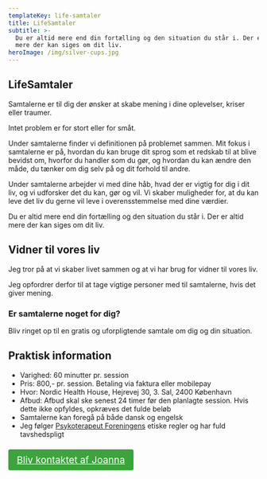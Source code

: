 ```yaml
---
templateKey: life-samtaler
title: LifeSamtaler
subtitle: >-
  Du er altid mere end din fortælling og den situation du står i. Der er altid
  mere der kan siges om dit liv.
heroImage: /img/silver-cups.jpg
---
```

## LifeSamtaler

Samtalerne er til dig der ønsker at skabe mening i dine oplevelser, kriser eller traumer. 

Intet problem er for stort eller for småt. 

Under samtalerne finder vi definitionen på problemet sammen. Mit fokus i samtalerne er på, hvordan du kan bruge dit sprog som et redskab til at blive bevidst om, hvorfor du handler som du gør, og hvordan du kan ændre den måde, du tænker om dig selv på og dit forhold til andre.

Under samtalerne arbejder vi med dine håb, hvad der er vigtig for dig i dit liv, og vi udforsker det du kan, gør og vil. Vi skaber muligheder for, at du kan leve det liv du gerne vil leve i overensstemmelse med dine værdier.

Du er altid mere end din fortælling og den situation du står i. Der er altid mere der kan siges om dit liv.

## Vidner til vores liv

Jeg tror på at vi skaber livet sammen og at vi har brug for vidner til vores liv. 

Jeg opfordrer derfor til at tage vigtige personer med til samtalerne, hvis det giver mening.  

### Er samtalerne noget for dig?

Bliv ringet op til en gratis og uforpligtende samtale om dig og din situation.

## Praktisk information

* Varighed: 60 minutter pr. session
* Pris: 800,- pr. session. Betaling via faktura eller mobilepay
* Hvor: Nordic Health House, Hejrevej 30, 3. Sal, 2400 København
* Afbud: Afbud skal ske senest 24 timer før den planlagte session. Hvis dette ikke opfyldes, opkræves det fulde beløb
* Samtalerne kan foregå på både dansk og engelsk
* Jeg følger [Psykoterapeut Foreningens](https://psykoterapeutforeningen.dk/wp-content/uploads/2015/11/Etikfolder.pdf) etiske regler og har fuld tavshedspligt

<!---

\*\*Asia, please don't remove text below. It's button to contact page. Later i will move this code to the proper place. Paweł.\*\*

\-->

<style>

a.contactButton {

background-color: #3ba43b;

color: white !important;

padding: 8px 16px;

margin-top: 8px;

border: 1px solid  #3ba43b;

display: inline-block;

border-radius: 3px;

font-size: 1.2rem;

transition: all .3s ease-in-out;

}

a.contactButton:hover {

background-color: white;

color:  #3ba43b !important;

border: 1px solid  #3ba43b;

}

</style>

<a href="/contact" class="contactButton">Bliv kontaktet af Joanna</a>
